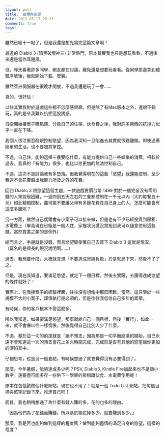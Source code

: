 ```yaml
---
layout: post
title: '目標與慾望'
date: 2012-05-17 23:13
comments: true
tags: 
---
```



雖然已經十一點了，但是我還是想先寫完這篇文章啊！

最近的 Diablo 3 (暗黑破壞神三) 非常熱門，原本其實我也只是想玩看看，不過後來還是當作耳邊風。

但，昨天看著許多同學、網友都在討論，難免還是想要玩看看。從同學那邊拿到體驗序號後，我就開始下載、安裝。

雖然亞洲伺服器在很晚才開放，不過我還是玩了一會……

真的，很好玩！

<!--more-->

以往其實我對於遊戲這些都不怎麼感興趣，但是除了有Mac版本之外，還很不錯玩，真的是令我難以抗拒這股誘惑。

自從開始接案子賺點錢、分擔自己的住宿、伙食費之後，我對許多東西的抗拒力似乎一直在下降。

我個人很注重忍耐跟控制慾望，因為我深知一旦陷進去其實就很難離開。即使過著簡單的生活，也不要被其掌控。

不過，自己住，能夠選擇三餐要吃什麼，有能力提供自己一些娛樂的消費。相較於過去，我真的「有能力」很多，也比以往更加的無法控制自己。

不過，這次不是討論我有多墮落。但我覺得現在的這些「慾望」我還能控制，至少我還不會花費超出我能力所及之外的花費。

回到 Diablo 3 跟慾望這個主題，一款遊戲要價台幣 1499 對於一個完全沒有零用錢的人來說很困難，一週四到五天左右的三餐都控制在一千元以內（大約每餐五十元）如此精細控制，盡可能不要讓父母有多餘花費在自己身上的人，怎麼可能會有這麼多錢呢？

另一方面，雖然自己偶爾會有小案子可以接來做，但是也有不少已經投資到房租、水電費上（畢竟現在已經是一個人住，家裡狀況還沒寬裕到我可以隨意使用這些錢，當然買書之類的是例外）

總而言之，手邊就是沒錢，而且慾望驅使著自己去買下 Diablo 3 這就是現況。
（莫名的是很長的現況說明啊……）

過去，我想要什麼，大概就會想「不要造成爸媽負擔」於是就忍下來，然後不了了之。

但是，現在我知道，要滿足慾望，就定下一個目標，然後去實踐，去獲得達成慾望的條件就好了！

實際上，在我接案子的經驗裡面，往往沒有想像中那麼困難。當然，這只限於一些規模不大的小案子，謹慎執行是必須的，但是往往我低估自己多年的累積。

有時候，你的客戶根本不管這麼多。

所以我知道，如果要滿足慾望，那麼就給自己一個目標，然後「實行」，如此一來，就不會像以往一樣惆悵，然後覺得自己比別人少了什麼。

不過，基於這一切的前提就是「絕不預支」因為那是一切平衡崩潰的開始，自己永遠不會知道這一次的預支會花上多久時間完成，完成前是否有其他的慾望讓你更加的深陷其中。

仔細思考，也是另一個要點，有時候想通了就會覺得沒有必要得到了。

那麼，今年暑假，能夠達成多少呢？PSV, Diablo3, Kindle Fire加起來也不是個小數字，還要盡可能多存一些供下一學期的房租跟伙食、水電費使用呢！

原本在苦惱該做個什麼網站，現在也不用了！就是一個 Todo List 網站，把每個目標與慾望記錄下來，推進自己吧！

而且，我也稍稍想通了為什麼有錢人賺的多，花的也多的理由。

「因為他們為了花錢而賺錢，所以基於能花掉多少，就要賺到多少。」

那麼，我是否也能夠做到這樣的程度嗎？做到能夠盡情的滿足自身的慾望，這樣的程度？
